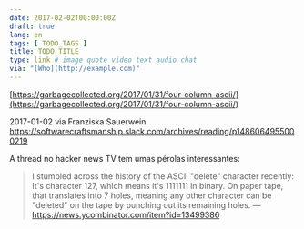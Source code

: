 ```yaml
---
date: 2017-02-02T00:00:00Z
draft: true
lang: en
tags: [ TODO_TAGS ]
title: TODO_TITLE
type: link # image quote video text audio chat
via: "[Who](http://example.com)"
---
```



[https://garbagecollected.org/2017/01/31/four-column-ascii/](https://garbagecollected.org/2017/01/31/four-column-ascii/)

2017-01-02 via Franziska Sauerwein
https://softwarecraftsmanship.slack.com/archives/reading/p1486064955000219

A thread no hacker news TV tem umas pérolas interessantes:

>I stumbled across the history of the ASCII "delete" character recently: It's character 127, which means it's 1111111 in binary. On paper tape, that translates into 7 holes, meaning any other character can be "deleted" on the tape by punching out its remaining holes.
>— https://news.ycombinator.com/item?id=13499386
